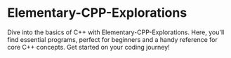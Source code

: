 # Elementary-CPP-Explorations

Dive into the basics of C++ with Elementary-CPP-Explorations. Here, you'll find essential programs, perfect for beginners and a handy reference for core C++ concepts. Get started on your coding journey!
